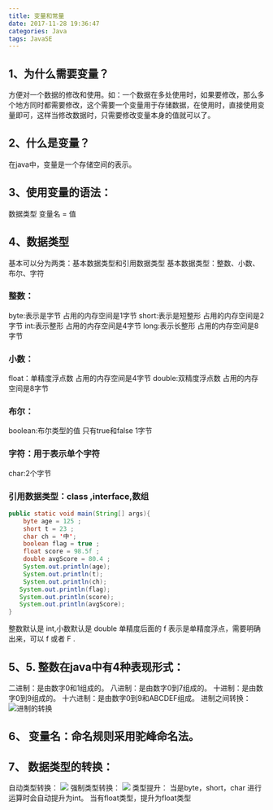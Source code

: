```yaml
---
title: 变量和常量
date: 2017-11-28 19:36:47
categories: Java
tags: JavaSE
---
```

## 1、为什么需要变量？
方便对一个数据的修改和使用。如：一个数据在多处使用时，如果要修改，那么多个地方同时都需要修改，这个需要一个变量用于存储数据，在使用时，直接使用变量即可，这样当修改数据时，只需要修改变量本身的值就可以了。
## 2、什么是变量？
在java中，变量是一个存储空间的表示。
## 3、使用变量的语法：
数据类型 变量名 = 值
## 4、数据类型
基本可以分为两类：基本数据类型和引用数据类型
基本数据类型：整数、小数、布尔、字符
### 整数：
byte:表示是字节  占用的内存空间是1字节
short:表示是短整形  占用的内存空间是2字节
int:表示整形 占用的内存空间是4字节
long:表示长整形 占用的内存空间是8字节
### 小数：
float：单精度浮点数 占用的内存空间是4字节
double:双精度浮点数 占用的内存空间是8字节
### 布尔：
boolean:布尔类型的值 只有true和false 1字节
### 字符：用于表示单个字符
char:2个字节
### 引用数据类型：class ,interface,数组
```java
public static void main(String[] args){
    byte age = 125 ;
    short t = 23 ;
    char ch = '中';
    boolean flag = true ;
    float score = 98.5f ;
    double avgScore = 80.4 ;
    System.out.println(age);
    System.out.println(t);
    System.out.println(ch);
   System.out.println(flag);
   System.out.println(score);
   System.out.println(avgScore);
}
```
整数默认是 int,小数默认是 double 
单精度后面的 f 表示是单精度浮点，需要明确出来，可以 f 或者 F .
## 5、5.	整数在java中有4种表现形式：
二进制：是由数字0和1组成的。
八进制：是由数字0到7组成的。
十进制：是由数字0到9组成的。
十六进制：是由数字0到9和ABCDEF组成。
进制之间转换：
![进制的转换](http://ou3xxg3hg.bkt.clouddn.com/进制.jpg)
## 6、	变量名：命名规则采用驼峰命名法。
## 7、	数据类型的转换：
自动类型转换：
![](http://ou3xxg3hg.bkt.clouddn.com/自动类型转换.jpg)
强制类型转换：
![](http://ou3xxg3hg.bkt.clouddn.com/强制类型转换.jpg)
类型提升：
当是byte，short，char 进行运算时会自动提升为int。
当有float类型，提升为float类型

